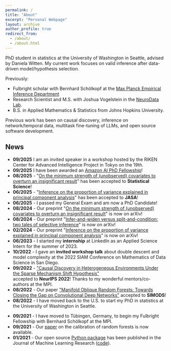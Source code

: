 ```yaml
---
permalink: /
title: "About"
excerpt: "Personal Webpage"
layout: archive
author_profile: true
redirect_from: 
  - /about/
  - /about.html
---
```


PhD student in statistics at the University of Washington in Seattle, advised by Daniela Witten. My current work focuses on valid inference after data-driven model/hypothesis selection. 

Previously:
- Fulbright scholar with Bernhard Schölkopf at the [Max Planck Empirical Inference Department](https://is.mpg.de/employees/rperry)
- Research Scientist and M.S. with Joshua Vogelstein in the [NeuroData Lab](https://neurodata.io/about).
- B.S. in Applied Mathematics & Statistics from Johns Hopkins University.

Previous work has been on causal discovery, inference on network/temporal data, multitask fine-tuning of LLMs, and open source software development.

<!---
Otherwise preoccupied with (long-distance) cardio sports, dancing, board games, reading, and traveling.
 [traveling](https://www.google.com/maps/d/edit?mid=1rdoCbZ2kjhfwcyMsHvNRME3xW_HYIkDj&usp=sharing). --->


## News
- **09/2025** I am an invited speaker in a workshop hosted by the RIKEN Center for Advanced Intelligence Project in Tokyo on the 19th.
- **09/2025** I have been awarded an [Amazon AI PhD Fellowship](https://stat.uw.edu/news-resources/articles/ronan-perry-receives-amazon-ai-phd-fellowship)!
- **08/2025** - "[On the minimum strength of (unobserved) covariates to overturn an insignificant result]([https://arxiv.org/abs/2408.13901](https://imstat.org/journals-and-publications/statistical-science/statistical-science-future-papers/))" has been accepted to **Statistical Science**!
- **06/2025** - "[Inference on the proportion of variance explained in principal component analysis](https://www.tandfonline.com/doi/full/10.1080/01621459.2025.2538895)" has been accepted to **JASA**!
- **06/2025** - I passed my General Exam and am now a PhD Candidate!
- **08/2024** - Our preprint "[On the minimum strength of (unobserved) covariates to overturn an insignificant result](https://arxiv.org/abs/2408.13901)" is now on arXiv!
- **08/2024** - Our preprint "[Infer-and-widen versus split-and-condition: two tales of selective inference](https://arxiv.org/abs/2408.06323)" is now on arXiv!
- **02/2024** - Our preprint "[Inference on the proportion of variance explained in principal component analysis](https://arxiv.org/abs/2402.16725)" is now on arXiv!
- **06/2023** - I started my **internship** at LinkedIn as an Applied Science Intern for the summer of 2023.
- **10/2022** - I gave an **invited workshop talk** about double descent and model complexity at the 2022 SIAM Conference on Mathematics of Data Science in San Diego.
- **09/2022** - ["Causal Discovery in Heterogeneous Environments Under the Sparse Mechanism Shift Hypothesis"](https://arxiv.org/abs/2206.02013)  
accepted to **NeurIPS 2022**! Thanks to my wonderful mentors/co-authors at the MPI.
- **08/2022** - Our paper ["Manifold Oblique Random Forests: Towards Closing the Gap on Convolutional Deep Networks"](https://arxiv.org/abs/1909.11799) accepted to **SIMODS**!
- **08/2022** - I have moved back to the U.S. to start my PhD in statistics at the University of Washington in Seattle.
<!-- - **06/2022** - Our [paper](https://arxiv.org/abs/2206.02013) "Causal Discovery in Heterogeneous Environments Under the Sparse Mechanism Shift Hypothesis" ([code](https://github.com/rflperry/sparse_shift)) is now available. The result of my Fulbright grant, in collaboration with Julius von Kügelgen and Bernhard Schölkopf at the Max Planck Institute in Tübingen. -->
<!-- - **02/2022**  - My [Python package](https://github.com/neurodata/honest-forests) for honest decision trees and forests is now available and scikit-learn compliant. -->
<!-- - **12/2021** - I serve as a volunteer at our Neurips [workshop](https://nips.cc/Conferences/2021/ScheduleMultitrack?event=21852) on out-of-distribution generalization, organized by Johns Hopkins and Microsoft Research. -->
- **09/2021** - I have moved to Tübingen, Germany, to begin my Fulbright Fellowship with Bernhard Schölkopf at the MPI.
- **09/2021** - Our [paper](https://arxiv.org/abs/1907.00325) on the calibration of random forests is now available.
- **01/2021** - Our open source [Python package](https://www.jmlr.org/papers/volume22/20-1370/20-1370.pdf) has been published in the Journal of Machine Learning Research ([code](https://mvlearn.github.io/)).
